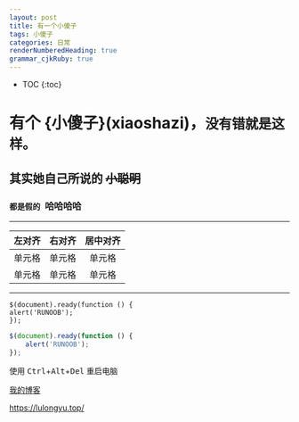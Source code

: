 ```yaml
---
layout: post
title: 有一个小傻子
tags: 小傻子
categories: 日常
renderNumberedHeading: true
grammar_cjkRuby: true
---
```


* TOC 
{:toc}

# **有个** **{小傻子}(xiaoshazi)**，`没有错就是这样。`   

##  其实她自己所说的 ~~小聪明~~  


### `都是假的 `哈哈哈哈

***
| 左对齐 | 右对齐 | 居中对齐 |   
| :-----| ----: | :----: |   
| 单元格 | 单元格 | 单元格 |     
| 单元格 | 单元格 | 单元格 |       

***

	$(document).ready(function () {
    alert('RUNOOB');
	});

```javascript
$(document).ready(function () {
    alert('RUNOOB');
});
```

使用 <kbd>Ctrl</kbd>+<kbd>Alt</kbd>+<kbd>Del</kbd> 重启电脑

 [我的博客](https://lulongyu.top/)   
 
 
<https://lulongyu.top/>
